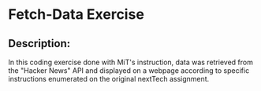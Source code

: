 # Fetch-Data Exercise

## Description:

In this coding exercise done with MiT's instruction, data was retrieved from the "Hacker News" API and displayed on a webpage according to specific instructions enumerated on the original nextTech assignment.
